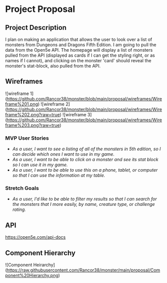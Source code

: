# Project Proposal

## Project Description

I plan on making an application that allows the user to look over a list of monsters from Dungeons and Dragons Fifth Edition. I am going to pull the data from the Open5e API. The homepage will display a list of monsters pulled from the API (displayed as cards if I can get the styling right, or as names if I cannot), and clicking on the monster 'card' should reveal the monster's stat-block, also pulled from the API.

## Wireframes

![wireframe 1] (https://github.com/Rancor38/monster/blob/main/proposal/wireframes/Wireframe%201.png)
![wireframe 2] (https://github.com/Rancor38/monster/blob/main/proposal/wireframes/Wireframe%202.png?raw=true)
![wireframe 3] (https://github.com/Rancor38/monster/blob/main/proposal/wireframes/Wireframe%203.png?raw=true)


### MVP User Stories

- _As a user, I want to see a listing of all of the monsters in 5th edition, so I can decide which ones I want to use in my game._
- _As a user, I want to be able to click on a monster and see its stat block so I can use it in my game._
- _As a user, I want to be able to use this on a phone, tablet, or computer so that I can use the information at my table._

### Stretch Goals
- _As a user, I'd like to be able to filter my results so that I can search for the monsters that I more easily, by name, creature type, or challenge rating._

## API

https://open5e.com/api-docs


## Component Hierarchy

![Component Heirarchy] (https://raw.githubusercontent.com/Rancor38/monster/main/proposal/Component%20Hierarchy.png)

